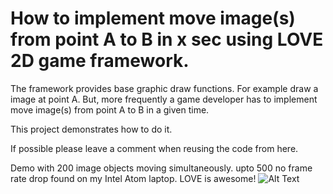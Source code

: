 # How to implement move image(s) from point A to B in x sec using LOVE 2D game framework.

The framework provides base graphic draw functions. For example draw a image at point A.
But, more frequently a game developer has to implement move image(s) from point A to B in a given time.

This project demonstrates how to do it.

If possible please leave a comment when reusing the code from here.

Demo with 200 image objects moving simultaneously. upto 500 no frame rate drop found on my Intel Atom laptop. LOVE is awesome!
![Alt Text](https://github.com/2012saru/Move-Image-From-A-to-B-in-X-second/blob/master/rec.gif)
